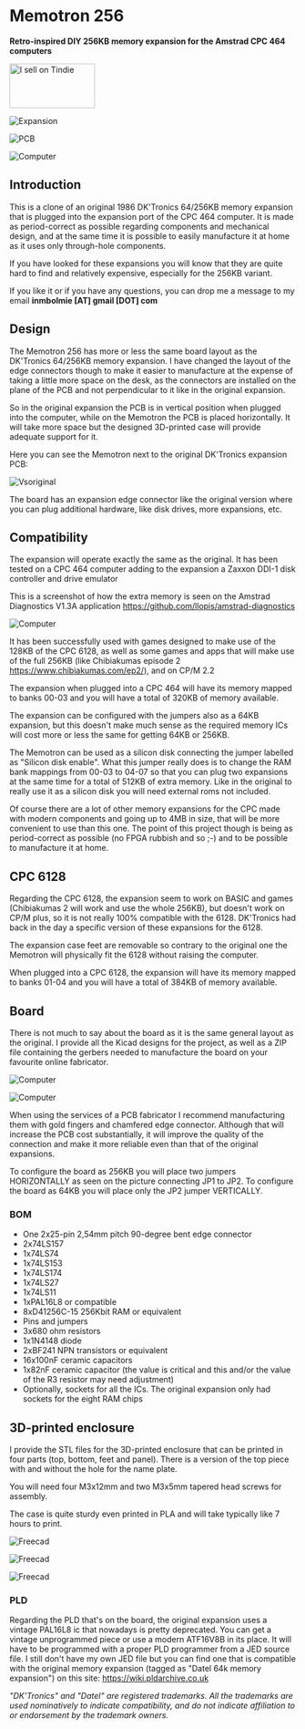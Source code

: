 # Memotron 256

__Retro-inspired DIY 256KB memory expansion for the Amstrad CPC 464 computers__

<a href="https://www.tindie.com/stores/inmbolmie/?ref=offsite_badges&utm_source=sellers_inmbolmie&utm_medium=badges&utm_campaign=badge_medium"><img src="https://d2ss6ovg47m0r5.cloudfront.net/badges/tindie-mediums.png" alt="I sell on Tindie" width="150" height="78"></a>

![Expansion](./images/02.jpg)

![PCB](./images/board.jpg)

![Computer](./images/comp.jpg)


## Introduction

This is a clone of an original 1986 DK'Tronics 64/256KB memory expansion that is plugged into the expansion port of the CPC 464 computer. It is made as period-correct as possible regarding components and mechanical design, and at the same time it is possible to easily manufacture it at home as it uses only through-hole components.

If you have looked for these expansions you will know that they are quite hard to find and relatively expensive, especially for the 256KB variant.

If you like it or if you have any questions, you can drop me a message to my email __inmbolmie [AT] gmail [DOT] com__


## Design

The Memotron 256 has more or less the same board layout as the DK'Tronics 64/256KB memory expansion. I have changed the layout of the edge connectors though to make it easier to manufacture at the expense of taking a little more space on the desk, as the connectors are installed on the plane of the PCB and not perpendicular to it like in the original expansion.

So in the original expansion the PCB is in vertical position when plugged into the computer, while on the Memotron the PCB is placed horizontally. It will take more space but the designed 3D-printed case will provide adequate support for it.

Here you can see the Memotron next to the original DK'Tronics expansion PCB:

![Vsoriginal](./images/dktronics.jpg)

The board has an expansion edge connector like the original version where you can plug additional hardware, like disk drives, more expansions, etc.


## Compatibility

The expansion will operate exactly the same as the original. It has been tested on a CPC 464 computer adding to the expansion a Zaxxon DDI-1 disk controller and drive emulator

This is a screenshot of how the extra memory is seen on the Amstrad Diagnostics V1.3A application https://github.com/llopis/amstrad-diagnostics

![Computer](./images/test.jpg)

It has been successfully used with games designed to make use of the 128KB of the CPC 6128, as well as some games and apps that will make use of the full 256KB (like Chibiakumas episode 2 https://www.chibiakumas.com/ep2/), and on CP/M 2.2

The expansion when plugged into a CPC 464 will have its memory mapped to banks 00-03 and you will have a total of 320KB of memory available.

The expansion can be configured with the jumpers also as a 64KB expansion, but this doesn't make much sense as the required memory ICs will cost more or less the same for getting 64KB or 256KB.

The Memotron can be used as a silicon disk connecting the jumper labelled as "Silicon disk enable". What this jumper really does is to change the RAM bank mappings from 00-03 to 04-07 so that you can plug two expansions at the same time for a total of 512KB of extra memory. Like in the original to really use it as a silicon disk you will need external roms not included.

Of course there are a lot of other memory expansions for the CPC made with modern components and going up to 4MB in size, that will be more convenient to use than this one. The point of this project though is being as period-correct as possible (no FPGA rubbish and so ;-) and to be possible to manufacture it at home.


## CPC 6128

Regarding the CPC 6128, the expansion seem to work on BASIC and games (Chibiakumas 2 will work and use the whole 256KB), but doesn't work on CP/M plus, so it is not really 100% compatible with the 6128. DK'Tronics had back in the day a specific version of these expansions for the 6128.

The expansion case feet are removable so contrary to the original one the Memotron will physically fit the 6128 without raising the computer.

When plugged into a CPC 6128, the expansion will have its memory mapped to banks 01-04 and you will have a total of 384KB of memory available.

## Board

There is not much to say about the board as it is the same general layout as the original. I provide all the Kicad designs for the project, as well as a ZIP file containing the gerbers needed to manufacture the board on your favourite online fabricator.

![Computer](./images/schematic.png)

![Computer](./kicad/memotron.png)

When using the services of a PCB fabricator I recommend manufacturing them with gold fingers and chamfered edge connector. Although that will increase the PCB cost substantially, it will improve the quality of the connection and make it more reliable even than that of the original expansions.

To configure the board as 256KB you will place two jumpers HORIZONTALLY as seen on the picture connecting JP1 to JP2. To configure the board as 64KB you will place only the JP2 jumper VERTICALLY.


### BOM

* One 2x25-pin 2,54mm pitch 90-degree bent edge connector
* 2x74LS157
* 1x74LS74
* 1x74LS153
* 1x74LS174
* 1x74LS27
* 1x74LS11
* 1xPAL16L8 or compatible
* 8xD41256C-15 256Kbit RAM or equivalent
* Pins and jumpers
* 3x680 ohm resistors
* 1x1N4148 diode
* 2xBF241 NPN transistors or equivalent
* 16x100nF ceramic capacitors
* 1x82nF ceramic capacitor (the value is critical and this and/or the value of the R3 resistor may need adjustment)
* Optionally, sockets for all the ICs. The original expansion only had sockets for the eight RAM chips

## 3D-printed enclosure

I provide the STL files for the 3D-printed enclosure that can be printed in four parts (top, bottom, feet and panel). There is a version of the top piece with and without the hole for the name plate.

You will need four M3x12mm and two M3x5mm tapered head screws for assembly.

The case is quite sturdy even printed in PLA and will take typically like 7 hours to print.

![Freecad](./images/freecad.png)

![Freecad](./images/01.jpg)

![Freecad](./images/03.jpg)



### PLD

Regarding the PLD that's on the board, the original expansion uses a vintage PAL16L8 ic that nowadays is pretty deprecated. You can get a vintage unprogrammed piece or use a modern ATF16V8B in its place. It will have to be programmed with a proper PLD programmer from a JED source file. I still don't have my own JED file but you can find one that is compatible with the original memory expansion (tagged as "Datel 64k memory expansion") on this site: https://wiki.pldarchive.co.uk


_"DK'Tronics" and "Datel" are registered trademarks.
All the trademarks are used nominatively to indicate compatibility, and do not indicate affiliation to or endorsement by the trademark owners._
